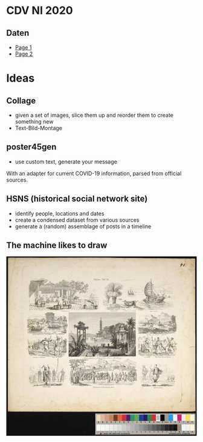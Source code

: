 # CDV NI 2020

## Daten

* [Page 1](https://codingdavinci.de/de/daten?event%5B0%5D=1850)
* [Page 2](https://codingdavinci.de/de/daten?event%5B1850%5D=1850&institution=&search=&page=1)


# Ideas

## Collage

* given a set of images, slice them up and reorder them to create something new
* Text-Bild-Montage

## poster45gen

* use custom text, generate your message

With an adapter for current COVID-19 information, parsed from official sources.

## HSNS (historical social network site)

* identify people, locations and dates
* create a condensed dataset from various sources
* generate a (random) assemblage of posts in a timeline

## The machine likes to draw

![](static/817-768-max.jpg)
